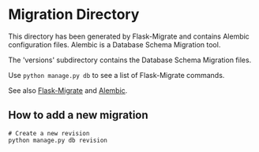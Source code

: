 # Migration Directory

This directory has been generated by Flask-Migrate and contains Alembic configuration files.
Alembic is a Database Schema Migration tool.

The 'versions' subdirectory contains the Database Schema Migration files.

Use `python manage.py db` to see a list of Flask-Migrate commands.

See also [Flask-Migrate](flask-migrate.readthedocs.org) and [Alembic](alembic.readthedocs.org).

## How to add a new migration

    # Create a new revision
    python manage.py db revision
